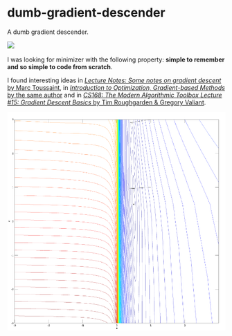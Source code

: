 # dumb-gradient-descender
A dumb gradient descender.

<img src="http://sfsuswe.com/~s14g01/img/sports-outdoors.png" width="200">

I was looking for minimizer with the following property: **simple to remember and so simple to code from scratch**.

I found interesting ideas in [*Lecture Notes: Some notes on gradient descent* by Marc Toussaint](https://ipvs.informatik.uni-stuttgart.de/mlr/marc/notes/gradientDescent.pdf), in [*Introduction to
Optimization, Gradient-based Methods* by the same author](https://ipvs.informatik.uni-stuttgart.de/mlr/marc/teaching/13-Optimization/02-gradientMethods.pdf) and in [*CS168: The Modern Algorithmic Toolbox Lecture #15: Gradient Descent Basics* by Tim Roughgarden & Gregory Valiant](http://web.stanford.edu/class/cs168/l/l15.pdf).

![both](both.png)

